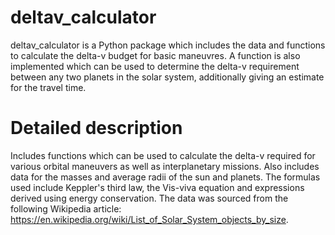 # deltav_calculator

deltav_calculator is a Python package which includes the data and functions to calculate the delta-v budget for basic maneuvres. A function is also implemented which can be used to determine the delta-v requirement between any two planets in the solar system, additionally giving an estimate for the travel time.

# Detailed description

Includes functions which can be used to calculate the delta-v required for various orbital maneuvers as well as interplanetary missions. Also includes data for the masses and average radii of the sun and planets. The formulas used include Keppler's third law, the Vis-viva equation and expressions derived using energy conservation. The data was sourced from the following Wikipedia article: https://en.wikipedia.org/wiki/List_of_Solar_System_objects_by_size.
